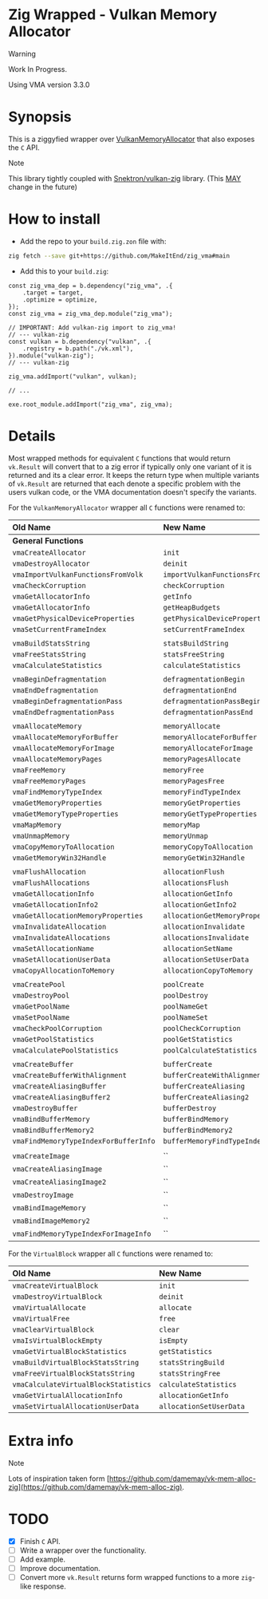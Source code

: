 Zig Wrapped - Vulkan Memory Allocator
=====================================

> [!WARNING]
> Work In Progress.

Using VMA version 3.3.0

# Synopsis

This is a ziggyfied wrapper over [VulkanMemoryAllocator](https://github.com/GPUOpen-LibrariesAndSDKs/VulkanMemoryAllocator) that also exposes the `C` API.

> [!NOTE]
> This library tightly coupled with [Snektron/vulkan-zig](https://github.com/Snektron/vulkan-zig) library. (This [MAY](https://datatracker.ietf.org/doc/html/rfc2119#section-5) change in the future)

# How to install

 - Add the repo to your `build.zig.zon` file with:
```sh
zig fetch --save git+https://github.com/MakeItEnd/zig_vma#main
```

 - Add this to your `build.zig`:
```zig
const zig_vma_dep = b.dependency("zig_vma", .{
    .target = target,
    .optimize = optimize,
});
const zig_vma = zig_vma_dep.module("zig_vma");

// IMPORTANT: Add vulkan-zig import to zig_vma!
// --- vulkan-zig
const vulkan = b.dependency("vulkan", .{
    .registry = b.path("./vk.xml"),
}).module("vulkan-zig");
// --- vulkan-zig

zig_vma.addImport("vulkan", vulkan);

// ...

exe.root_module.addImport("zig_vma", zig_vma);
```

# Details

Most wrapped methods for equivalent `C` functions that would return `vk.Result` will convert that to a zig error if typically only one variant of it is returned and its a clear error. It keeps the return type when multiple variants of `vk.Result` are returned that each denote a specific problem with the users vulkan code, or the VMA documentation doesn't specify the variants.

For the `VulkanMemoryAllocator` wrapper all `C` functions were renamed to:

| Old Name | New Name |
|:---------|:---------|
| **General Functions** | |
| `vmaCreateAllocator` | `init` |
| `vmaDestroyAllocator` | `deinit` |
| `vmaImportVulkanFunctionsFromVolk` | `importVulkanFunctionsFromVolk` |
| `vmaCheckCorruption` | `checkCorruption` |
| `vmaGetAllocatorInfo` | `getInfo` |
| `vmaGetAllocatorInfo` | `getHeapBudgets` |
| `vmaGetPhysicalDeviceProperties` | `getPhysicalDeviceProperties` |
| `vmaSetCurrentFrameIndex` | `setCurrentFrameIndex` |
|||
| `vmaBuildStatsString` | `statsBuildString` |
| `vmaFreeStatsString` | `statsFreeString` |
| `vmaCalculateStatistics` | `calculateStatistics` |
|||
| `vmaBeginDefragmentation` | `defragmentationBegin` |
| `vmaEndDefragmentation` | `defragmentationEnd` |
| `vmaBeginDefragmentationPass` | `defragmentationPassBegin` |
| `vmaEndDefragmentationPass` | `defragmentationPassEnd` |
|||
| `vmaAllocateMemory` | `memoryAllocate` |
| `vmaAllocateMemoryForBuffer` | `memoryAllocateForBuffer` |
| `vmaAllocateMemoryForImage` | `memoryAllocateForImage` |
| `vmaAllocateMemoryPages` | `memoryPagesAllocate` |
| `vmaFreeMemory` | `memoryFree` |
| `vmaFreeMemoryPages` | `memoryPagesFree` |
| `vmaFindMemoryTypeIndex` | `memoryFindTypeIndex` |
| `vmaGetMemoryProperties` | `memoryGetProperties` |
| `vmaGetMemoryTypeProperties` | `memoryGetTypeProperties` |
| `vmaMapMemory` | `memoryMap` |
| `vmaUnmapMemory` | `memoryUnmap` |
| `vmaCopyMemoryToAllocation` | `memoryCopyToAllocation` |
| `vmaGetMemoryWin32Handle` | `memoryGetWin32Handle` |
|||
| `vmaFlushAllocation` | `allocationFlush` |
| `vmaFlushAllocations` | `allocationsFlush` |
| `vmaGetAllocationInfo` | `allocationGetInfo` |
| `vmaGetAllocationInfo2` | `allocationGetInfo2` |
| `vmaGetAllocationMemoryProperties` | `allocationGetMemoryProperties` |
| `vmaInvalidateAllocation` | `allocationInvalidate` |
| `vmaInvalidateAllocations` | `allocationsInvalidate` |
| `vmaSetAllocationName` | `allocationSetName` |
| `vmaSetAllocationUserData` | `allocationSetUserData` |
| `vmaCopyAllocationToMemory` | `allocationCopyToMemory` |
|||
| `vmaCreatePool` | `poolCreate` |
| `vmaDestroyPool` | `poolDestroy` |
| `vmaGetPoolName` | `poolNameGet` |
| `vmaSetPoolName` | `poolNameSet` |
| `vmaCheckPoolCorruption` | `poolCheckCorruption` |
| `vmaGetPoolStatistics` | `poolGetStatistics` |
| `vmaCalculatePoolStatistics` | `poolCalculateStatistics` |
|||
| `vmaCreateBuffer` | `bufferCreate` |
| `vmaCreateBufferWithAlignment` | `bufferCreateWithAlignment` |
| `vmaCreateAliasingBuffer` | `bufferCreateAliasing` |
| `vmaCreateAliasingBuffer2` | `bufferCreateAliasing2` |
| `vmaDestroyBuffer` | `bufferDestroy` |
| `vmaBindBufferMemory` | `bufferBindMemory` |
| `vmaBindBufferMemory2` | `bufferBindMemory2` |
| `vmaFindMemoryTypeIndexForBufferInfo` | `bufferMemoryFindTypeIndex` |
|||
| `vmaCreateImage` | `` |
| `vmaCreateAliasingImage` | `` |
| `vmaCreateAliasingImage2` | `` |
| `vmaDestroyImage` | `` |
| `vmaBindImageMemory` | `` |
| `vmaBindImageMemory2` | `` |
| `vmaFindMemoryTypeIndexForImageInfo` | `` |

For the `VirtualBlock` wrapper all `C` functions were renamed to:

| Old Name | New Name |
|:---------|:---------|
| `vmaCreateVirtualBlock` | `init` |
| `vmaDestroyVirtualBlock` | `deinit` |
| `vmaVirtualAllocate` | `allocate` |
| `vmaVirtualFree` | `free` |
| `vmaClearVirtualBlock` | `clear` |
| `vmaIsVirtualBlockEmpty` | `isEmpty` |
| `vmaGetVirtualBlockStatistics` | `getStatistics` |
| `vmaBuildVirtualBlockStatsString` | `statsStringBuild` |
| `vmaFreeVirtualBlockStatsString` | `statsStringFree` |
| `vmaCalculateVirtualBlockStatistics` | `calculateStatistics` |
| `vmaGetVirtualAllocationInfo` | `allocationGetInfo` |
| `vmaSetVirtualAllocationUserData` | `allocationSetUserData` |

# Extra info

> [!NOTE]
> Lots of inspiration taken form [https://github.com/damemay/vk-mem-alloc-zig](https://github.com/damemay/vk-mem-alloc-zig).

# TODO
- [x] Finish `C` API.
- [ ] Write a wrapper over the functionality.
- [ ] Add example.
- [ ] Improve documentation.
- [ ] Convert more `vk.Result` returns form wrapped functions to a more `zig`-like response.
